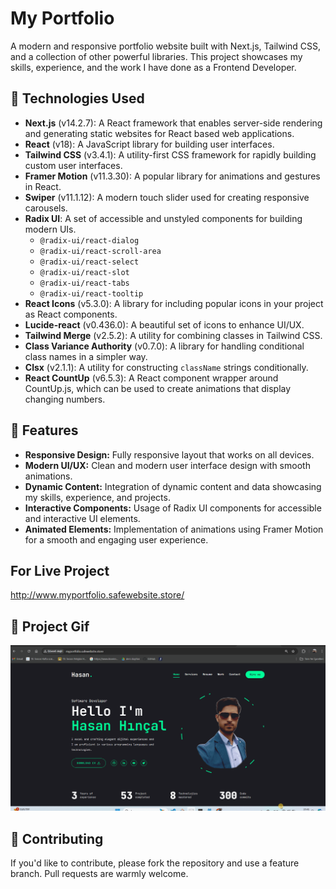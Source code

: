 # My Portfolio

A modern and responsive portfolio website built with Next.js, Tailwind CSS, and a collection of other powerful libraries. This project showcases my skills, experience, and the work I have done as a Frontend Developer.

## 🚀 Technologies Used

- **Next.js** (v14.2.7): A React framework that enables server-side rendering and generating static websites for React based web applications.
- **React** (v18): A JavaScript library for building user interfaces.
- **Tailwind CSS** (v3.4.1): A utility-first CSS framework for rapidly building custom user interfaces.
- **Framer Motion** (v11.3.30): A popular library for animations and gestures in React.
- **Swiper** (v11.1.12): A modern touch slider used for creating responsive carousels.
- **Radix UI**: A set of accessible and unstyled components for building modern UIs.
  - `@radix-ui/react-dialog`
  - `@radix-ui/react-scroll-area`
  - `@radix-ui/react-select`
  - `@radix-ui/react-slot`
  - `@radix-ui/react-tabs`
  - `@radix-ui/react-tooltip`
- **React Icons** (v5.3.0): A library for including popular icons in your project as React components.
- **Lucide-react** (v0.436.0): A beautiful set of icons to enhance UI/UX.
- **Tailwind Merge** (v2.5.2): A utility for combining classes in Tailwind CSS.
- **Class Variance Authority** (v0.7.0): A library for handling conditional class names in a simpler way.
- **Clsx** (v2.1.1): A utility for constructing `className` strings conditionally.
- **React CountUp** (v6.5.3): A React component wrapper around CountUp.js, which can be used to create animations that display changing numbers.

## 🌟 Features

- **Responsive Design:** Fully responsive layout that works on all devices.
- **Modern UI/UX:** Clean and modern user interface design with smooth animations.
- **Dynamic Content:** Integration of dynamic content and data showcasing my skills, experience, and projects.
- **Interactive Components:** Usage of Radix UI components for accessible and interactive UI elements.
- **Animated Elements:** Implementation of animations using Framer Motion for a smooth and engaging user experience.

## For Live Project

http://www.myportfolio.safewebsite.store/

## 📸 Project Gif

<img src="screen1.gif"/>

## 🤝 Contributing

If you'd like to contribute, please fork the repository and use a feature branch. Pull requests are warmly welcome.
